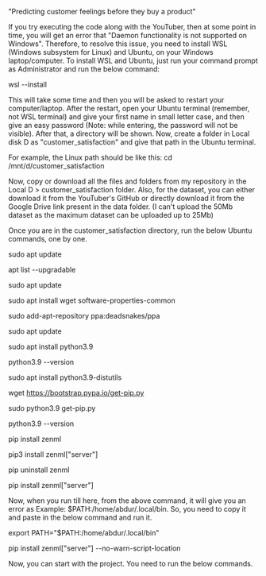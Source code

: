 "Predicting customer feelings before they buy a product"

If you try executing the code along with the YouTuber, then at some point in time, you will get an error that "Daemon functionality is not supported on Windows". Therefore, to resolve this issue, you need to install WSL (Windows subsystem for Linux) and Ubuntu, on your Windows laptop/computer. To install WSL and Ubuntu, just run your command prompt as Administrator and run the below command:

wsl --install

This will take some time and then you will be asked to restart your computer/laptop. After the restart, open your Ubuntu terminal (remember, not WSL terminal) and give your first name in small letter case, and then give an easy password (Note: while entering, the password will not be visible). After that, a directory will be shown. Now, create a folder in Local disk D as "customer_satisfaction" and give that path in the Ubuntu terminal.

For example, the Linux path should be like this: cd /mnt/d/customer_satisfaction

Now, copy or download all the files and folders from my repository in the Local D > customer_satisfaction folder. Also, for the dataset, you can either download it from the YouTuber's GitHub or directly download it from the Google Drive link present in the data folder. (I can't upload the 50Mb dataset as the maximum dataset can be uploaded up to 25Mb)

Once you are in the customer_satisfaction directory, run the below Ubuntu commands, one by one.

sudo apt update

apt list --upgradable

sudo apt update

sudo apt install wget software-properties-common

sudo add-apt-repository ppa:deadsnakes/ppa

sudo apt update

sudo apt install python3.9

python3.9 --version

sudo apt install python3.9-distutils

wget https://bootstrap.pypa.io/get-pip.py

sudo python3.9 get-pip.py

python3.9 --version

pip install zenml

pip3 install zenml["server"]

pip uninstall zenml

pip install zenml["server"]

Now, when you run till here, from the above command, it will give you an error as Example: $PATH:/home/abdur/.local/bin. So, you need to copy it and paste in the below command and run it.

export PATH="$PATH:/home/abdur/.local/bin"

pip install zenml["server"] --no-warn-script-location

Now, you can start with the project.
You need to run the below commands.


